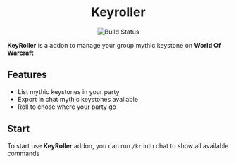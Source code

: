 <div align="center">

# Keyroller

![[Build Status](https://github.com/qqMelon/KeyRoller/workflows/release/badge.svg)](https://github.com/qqMelon/KeyRoller/actions?workflow=release)

</div>

**KeyRoller** is a addon to manage your group mythic keystone on **World Of Warcraft**

## Features

* List mythic keystones in your party
* Export in chat mythic keystones available
* Roll to chose where your party go

## Start

To start use **KeyRoller** addon, you can run `/kr` into chat to show all available commands

